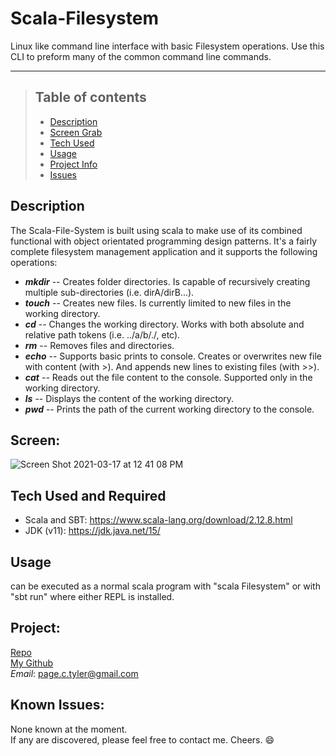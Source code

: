 # Scala-Filesystem
Linux like command line interface with basic Filesystem operations.
Use this CLI to preform many of the common command line commands. 

- - - -

>## Table of contents
>* [Description](#description)
>* [Screen Grab](#screen)
>* [Tech Used](#tech)
>* [Usage](#usage)
>* [Project Info](#project)
>* [Issues](#known-issues)



## Description
The Scala-File-System is built using scala to make use of its combined functional with object orientated programming design patterns.  It's a fairly complete filesystem management application and it supports the following operations:  

* <em><b>mkdir</b></em> -- Creates folder directories. Is capable of recursively creating multiple sub-directories (i.e. dirA/dirB...).    
* <em><b>touch</b></em> -- Creates new files.  Is currently limited to new files in the working directory.     
* <em><b>cd</b></em> -- Changes the working directory.  Works with both absolute and relative path tokens (i.e. ../a/b/./, etc).      
* <em><b>rm</b></em> -- Removes files and directories.  
* <em><b>echo</b></em> -- Supports basic prints to console. Creates or overwrites new file with content (with >). And appends new lines to existing files (with >>).         
* <em><b>cat</b></em> -- Reads out the file content to the console. Supported only in the working directory.       
* <em><b>ls</b></em> -- Displays the content of the working directory.             
* <em><b>pwd</b></em> -- Prints the path of the current working directory to the console.       


## Screen:
![Screen Shot 2021-03-17 at 12 41 08 PM](https://user-images.githubusercontent.com/48693333/111504625-3d2c1580-871e-11eb-8582-3d54dbe1dc30.png)


## Tech Used and Required
+ Scala and SBT: https://www.scala-lang.org/download/2.12.8.html            
+ JDK (v11): https://jdk.java.net/15/               

## Usage
can be executed as a normal scala program with "scala Filesystem" or with "sbt run" where either REPL is installed.                 

## Project:
[Repo](https://github.com/drthisguy/Scala-Filesystem)    
[My Github](https://github.com/drthisguy)    
*Email*: page.c.tyler@gmail.com       

## Known Issues:
None known at the moment.  
If any are discovered, please feel free to contact me.  Cheers. :smile:
